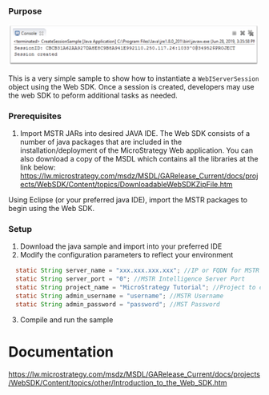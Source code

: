 ### Purpose
<img src="./readmeContent/e1.png"  width="500"/>

This is a very simple sample to show how to instantiate a `WebIServerSession` object using the Web SDK. Once a session is created, developers may use the web SDK to peform additional tasks as needed. 

### Prerequisites

1) Import MSTR JARs into desired JAVA IDE.
The Web SDK consists of a number of java packages that are included in the installation/deployment of the MicroStrategy Web application. You can also download a copy of the MSDL which contains all the libraries at the link below:
https://lw.microstrategy.com/msdz/MSDL/GARelease_Current/docs/projects/WebSDK/Content/topics/DownloadableWebSDKZipFile.htm

Using Eclipse (or your preferred java IDE), import the MSTR packages to begin using the Web SDK.

### Setup 

1) Download the java sample and import into your preferred IDE
2) Modify the configuration parameters to reflect your environment

```java
  static String server_name = "xxx.xxx.xxx.xxx"; //IP or FQDN for MSTR Intelligence Server
  static String server_port = "0"; //MSTR Intelligence Server Port
  static String project_name = "MicroStrategy Tutorial"; //Project to create session for
  static String admin_username = "username"; //MSTR Username
  static String admin_password = "password"; //MST Password
  ```
3) Compile and run the sample
  


# Documentation
https://lw.microstrategy.com/msdz/MSDL/GARelease_Current/docs/projects/WebSDK/Content/topics/other/Introduction_to_the_Web_SDK.htm
